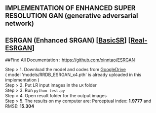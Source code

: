 ## IMPLEMENTATION OF ENHANCED SUPER RESOLUTION GAN (generative adversarial network)

## ESRGAN (Enhanced SRGAN) [[BasicSR](https://github.com/xinntao/BasicSR)] [[Real-ESRGAN](https://github.com/xinntao/Real-ESRGAN)]

##Find All Documentation : https://github.com/xinntao/ESRGAN

Step > 1. Download the model and codes from [GoogleDrive](https://drive.google.com/file/d/1l0gBRMqhVLpL_-7R7aN-q-3hnv5ADFSM/view?usp=sharing)<br>( model 'models/RRDB_ESRGAN_x4.pth' is already uploaded in this implementation )<br>
Step > 2. Put LR input images in the `LR` folder<br>
Step > 3. Run `python test.py`<br>
Step > 4. Open result folder for the output images <br>
Step > 5. The results on my computer are: Perceptual index: **1.9777** and RMSE: **15.304**
